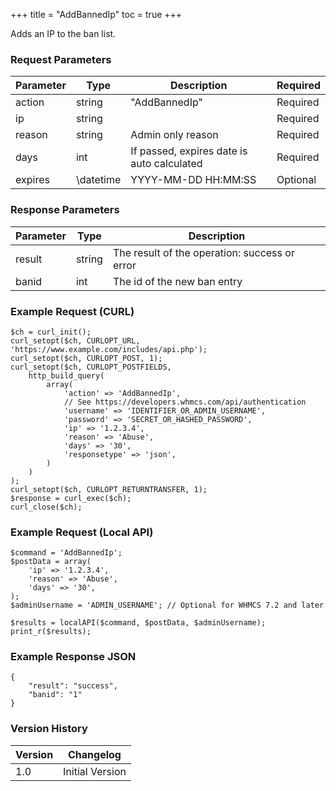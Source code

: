 +++
title = "AddBannedIp"
toc = true
+++

Adds an IP to the ban list.

### Request Parameters

| Parameter | Type | Description | Required |
| --------- | ---- | ----------- | -------- |
| action | string | "AddBannedIp" | Required |
| ip | string |  | Required |
| reason | string | Admin only reason | Required |
| days | int | If passed, expires date is auto calculated | Required |
| expires | \datetime | YYYY-MM-DD HH:MM:SS | Optional |

### Response Parameters

| Parameter | Type | Description |
| --------- | ---- | ----------- |
| result | string | The result of the operation: success or error |
| banid | int | The id of the new ban entry |


### Example Request (CURL)

```
$ch = curl_init();
curl_setopt($ch, CURLOPT_URL, 'https://www.example.com/includes/api.php');
curl_setopt($ch, CURLOPT_POST, 1);
curl_setopt($ch, CURLOPT_POSTFIELDS,
    http_build_query(
        array(
            'action' => 'AddBannedIp',
            // See https://developers.whmcs.com/api/authentication
            'username' => 'IDENTIFIER_OR_ADMIN_USERNAME',
            'password' => 'SECRET_OR_HASHED_PASSWORD',
            'ip' => '1.2.3.4',
            'reason' => 'Abuse',
            'days' => '30',
            'responsetype' => 'json',
        )
    )
);
curl_setopt($ch, CURLOPT_RETURNTRANSFER, 1);
$response = curl_exec($ch);
curl_close($ch);
```


### Example Request (Local API)

```
$command = 'AddBannedIp';
$postData = array(
    'ip' => '1.2.3.4',
    'reason' => 'Abuse',
    'days' => '30',
);
$adminUsername = 'ADMIN_USERNAME'; // Optional for WHMCS 7.2 and later

$results = localAPI($command, $postData, $adminUsername);
print_r($results);
```


### Example Response JSON

```
{
    "result": "success",
    "banid": "1"
}
```


### Version History

| Version | Changelog |
| ------- | --------- |
| 1.0 | Initial Version |
